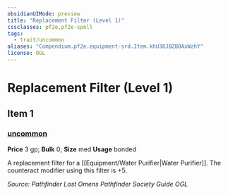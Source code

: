 ```yaml
---
obsidianUIMode: preview
title: "Replacement Filter (Level 1)"
cssclasses: pf2e,pf2e-spell
tags:
  - trait/uncommon
aliases: "Compendium.pf2e.equipment-srd.Item.khU38JBZBOAxWzhY"
license: OGL
---
```

# Replacement Filter (Level 1)
## Item 1
### [uncommon](uncommon "Uncommon Rarity Trait")


**Price** 3 gp; 
**Bulk** 0; **Size** med
**Usage** bonded

A replacement filter for a [[Equipment/Water Purifier|Water Purifier]]. The counteract modifier using this filter is +5.

*Source: Pathfinder Lost Omens Pathfinder Society Guide*
*OGL*